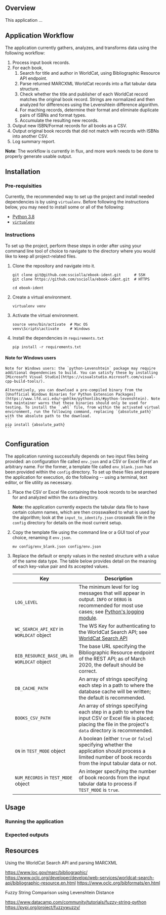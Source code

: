 ## Overview

This application ...

## Application Workflow

The application currently gathers, analyzes, and transforms data using the following workflow:

1. Process input book records.
2. For each book, 
    1. Search for title and author in WorldCat, using Bibliographic Resource API endpoint.
    2. Parse returned MARCXML WorldCat records into a flat tabular data structure.
    3. Check whether the title and publisher of each WorldCat record matches the original book record. Strings are normalized and then analyzed for differences using the Levenshtein difference algorithm.
    4. For maching records, determine their format and eliminate duplicate pairs of ISBNs and format types.
    5. Accumulate the resulting new records.
3. Output new ISBN/Format records for all books as a CSV.
4. Output original book records that did not match with records with ISBNs into another CSV.
5. Log summary report.

**Note**: The workflow is currently in flux, and more work needs to be done to properly generate usable output.

## Installation

### Pre-requisities

Currently, the recommended way to set up the project and install needed dependencies is by using `virtualenv`. Before following the instructions below, you may need to install some or all of the following:

* [Python 3.8](https://www.python.org/)
* [`virtualenv`](https://pypi.org/project/virtualenv/)

### Instructions

To set up the project, perform these steps in order after using your command line tool of choice to navigate to the directory where you would like to keep all project-related files.

1. Clone the repository and navigate into it.
    ```
    git clone git@github.com:ssciolla/ebook-ident.git      # SSH
    git clone https://github.com/ssciolla/ebook-ident.git  # HTTPS
    
    cd ebook-ident
    ```

2. Create a virtual environment.
    ```
    virtualenv venv
    ```

3. Activate the virtual environment.
    ```
    source venv/bin/activate  # Mac OS
    venv\Scripts\activate     # Windows
    ```

4. Install the dependencies in `requirements.txt`
    ```
    pip install -r requirements.txt
    ```

#### Note for Windows users

    Note for Windows users: the `python-Levenshtein` package may require additional dependencies to build. You can satisfy these by installing [Microsoft Visual Studio](https://visualstudio.microsoft.com/visual-cpp-build-tools/). 
    
    Alternatively, you can download a pre-compiled binary from the [Unofficial Windows Binaries for Python Extension Packages](https://www.lfd.uci.edu/~gohlke/pythonlibs/#python-levenshtein). Note the maintainer warns that these binaries should only be used for testing. To install the `.whl` file, from within the activated virtual environment, run the following command, replacing `{absolute_path}` with the absolute path to the download.
    ```
    pip install {absolute_path}
    ```

## Configuration

The application running successfully depends on two input files being provided: an configuration file called `env.json` and a CSV or Excel file of an arbitrary name. For the former, a template file called `env_blank.json` has been provided within the `config` directory. To set up these files and prepare the application for execution, do the following -- using a terminal, text editor, or file utility as necessary.

1. Place the CSV or Excel file containing the book records to be searched for and analyzed within the `data` directory.

    **Note**: the application currently expects the tabular data file to have certain column names, which are then crosswalked to what is used by the algorithm; look at the `input_to_identify.json` crosswalk file in the `config` directory for details on the most current setup.

2. Copy the template file using the command line or a GUI tool of your choice, renaming it `env.json`.
    ```
    mv config/env_blank.json config/env.json
    ```

3. Replace the default or empty values in the nested structure with a value of the same data type. The table below provides detail on the meaning of each key-value pair and its accepted values.


    **Key** | **Description**
    ----- | -----
    `LOG_LEVEL` | The minimum level for log messages that will appear in output. `INFO` or `DEBUG` is recommended for most use cases; see [Python's logging module](https://docs.python.org/3/library/logging.html).
    `WC_SEARCH_API_KEY` in `WORLDCAT` object | The WS Key for authenticating to the WorldCat Search API; see [WorldCat Search API](https://www.oclc.org/developer/develop/web-services/worldcat-search-api.en.html)
    `BIB_RESOURCE_BASE_URL` in `WORLDCAT` object | The base URL specifying the Bibliographic Resource endpoint of the REST API; as of March 2020, the default should be correct.
    `DB_CACHE_PATH` | An array of strings specifying each step in a path to where the database cache will be written; the default is recommended.
    `BOOKS_CSV_PATH` | An array of strings specifying each step in a path to where the input CSV or Excel file is placed; placing the file in the project's `data` directory is recommended.
    `ON` in `TEST_MODE` object | A boolean (either `true` or `false`) specifying whether the application should process a limited number of book records from the input tabular data or not.
    `NUM_RECORDS` in `TEST_MODE` object | An integer specifying the number of book records from the input tabular data to process if `TEST_MODE` is `true`.


## Usage

### Running the application

### Expected outputs

## Resources

Using the WorldCat Search API and parsing MARCXML

https://www.loc.gov/marc/bibliographic/
https://www.oclc.org/developer/develop/web-services/worldcat-search-api/bibliographic-resource.en.html
https://www.oclc.org/bibformats/en.html

Fuzzy String Comparison using Levenshtein Distance

https://www.datacamp.com/community/tutorials/fuzzy-string-python
https://pypi.org/project/fuzzywuzzy/